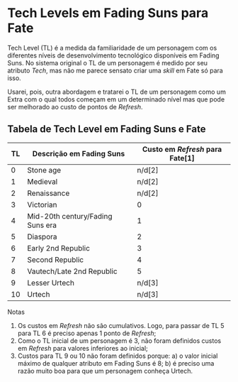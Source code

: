 # Tech Levels em Fading Suns para Fate

Tech Level (TL) é a medida da familiaridade de um personagem com os diferentes níveis de desenvolvimento tecnológico disponíveis em Fading Suns. No sistema original o TL de um personagem é medido por seu atributo *Tech*, mas não me parece sensato criar uma *skill* em Fate só para isso.

Usarei, pois, outra abordagem e tratarei o TL de um personagem como um Extra com o qual todos começam em um determinado nível mas que pode ser melhorado ao custo de pontos de *Refresh*.

## Tabela de Tech Level em Fading Suns e Fate

TL | Descrição em Fading Suns | Custo em *Refresh* para Fate[1]
--- | --- | ---
0 | Stone age | n/d[2]
1 | Medieval | n/d[2]
2 | Renaissance | n/d[2]
3 | Victorian | 0
4 | Mid-20th century/Fading Suns era | 1
5 | Diaspora | 2
6 | Early 2nd Republic | 3
7 | Second Republic | 4
8 | Vautech/Late 2nd Republic | 5
9 | Lesser Urtech | n/d[3]
10 | Urtech | n/d[3]

Notas
1. Os custos em *Refresh* não são cumulativos. Logo, para passar de TL 5 para TL 6 é preciso apenas 1 ponto de *Refresh*;
2. Como o TL inicial de um personagem é 3, não foram definidos custos em *Refresh* para valores inferiores ao inicial;
3. Custos para TL 9 ou 10 não foram definidos porque: a) o valor inicial máximo de qualquer atributo em Fading Suns é 8; b) é preciso uma razão muito boa para que um personagem conheça Urtech.
